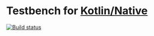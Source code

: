 # Testbench for [Kotlin/Native](https://github.com/JetBrains/kotlin-native)

[![Build status](https://ci.appveyor.com/api/projects/status/github/msink/hello-kotlin?svg=true)](https://ci.appveyor.com/project/msink/hello-kotlin)
